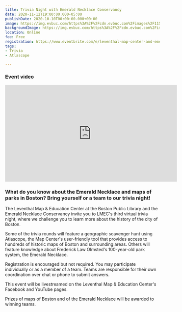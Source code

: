 ```yaml
---
title: Trivia Night with Emerald Necklace Conservancy
date: 2020-11-12T19:00:00.000-05:00
publishDate: 2020-10-10T00:00:00.000+00:00
image: https://img.evbuc.com/https%3A%2F%2Fcdn.evbuc.com%2Fimages%2F115889885%2F167762409652%2F1%2Foriginal.20201026-194423?w=1080&auto=format%2Ccompress&q=75&sharp=10&rect=26%2C202%2C2330%2C1165&s=5d5c88b38d8ca06cf0fabb0556197c12
backgroundImage: https://img.evbuc.com/https%3A%2F%2Fcdn.evbuc.com%2Fimages%2F115889885%2F167762409652%2F1%2Foriginal.20201026-194423?w=1080&auto=format%2Ccompress&q=75&sharp=10&rect=26%2C202%2C2330%2C1165&s=5d5c88b38d8ca06cf0fabb0556197c12
location: Online
fee: Free
registration: https://www.eventbrite.com/e/leventhal-map-center-and-emerald-necklace-conservancy-trivia-night-tickets-126875673555
tags:
- Trivia
- Atlascope

---
```

### Event video

<iframe width="560" height="315" src="https://www.youtube.com/embed/XPxVxBKDKJE" frameborder="0" allow="accelerometer; autoplay; clipboard-write; encrypted-media; gyroscope; picture-in-picture" allowfullscreen></iframe>

### What do you know about the Emerald Necklace and maps of parks in Boston? Bring yourself or a team to our trivia night!

The Leventhal Map & Education Center at the Boston Public Library and the Emerald Necklace Conservancy invite you to LMEC's third virtual trivia night, where we challenge you to learn more about the history of the city of Boston.

Some of the trivia rounds will feature a geographic scavenger hunt using Atlascope, the Map Center's user-friendly tool that provides access to hundreds of historic maps of Boston and surrounding areas. Others will feature knowledge about Frederick Law Olmsted's 100-year-old park system, the Emerald Necklace.

Registration is encouraged but not required. You may participate individually or as a member of a team. Teams are responsible for their own coordination over chat or phone to submit answers.

This event will be livestreamed on the Leventhal Map & Education Center's Facebook and YouTube pages.

Prizes of maps of Boston and of the Emerald Necklace will be awarded to winning teams.